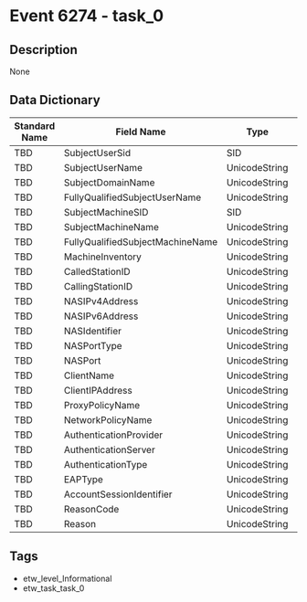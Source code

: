 # Event 6274 - task_0

## Description
None

## Data Dictionary
|Standard Name|Field Name|Type|Description|Sample Value|
|---|---|---|---|---|
|TBD|SubjectUserSid|SID|None|`None`|
|TBD|SubjectUserName|UnicodeString|None|`None`|
|TBD|SubjectDomainName|UnicodeString|None|`None`|
|TBD|FullyQualifiedSubjectUserName|UnicodeString|None|`None`|
|TBD|SubjectMachineSID|SID|None|`None`|
|TBD|SubjectMachineName|UnicodeString|None|`None`|
|TBD|FullyQualifiedSubjectMachineName|UnicodeString|None|`None`|
|TBD|MachineInventory|UnicodeString|None|`None`|
|TBD|CalledStationID|UnicodeString|None|`None`|
|TBD|CallingStationID|UnicodeString|None|`None`|
|TBD|NASIPv4Address|UnicodeString|None|`None`|
|TBD|NASIPv6Address|UnicodeString|None|`None`|
|TBD|NASIdentifier|UnicodeString|None|`None`|
|TBD|NASPortType|UnicodeString|None|`None`|
|TBD|NASPort|UnicodeString|None|`None`|
|TBD|ClientName|UnicodeString|None|`None`|
|TBD|ClientIPAddress|UnicodeString|None|`None`|
|TBD|ProxyPolicyName|UnicodeString|None|`None`|
|TBD|NetworkPolicyName|UnicodeString|None|`None`|
|TBD|AuthenticationProvider|UnicodeString|None|`None`|
|TBD|AuthenticationServer|UnicodeString|None|`None`|
|TBD|AuthenticationType|UnicodeString|None|`None`|
|TBD|EAPType|UnicodeString|None|`None`|
|TBD|AccountSessionIdentifier|UnicodeString|None|`None`|
|TBD|ReasonCode|UnicodeString|None|`None`|
|TBD|Reason|UnicodeString|None|`None`|

## Tags
* etw_level_Informational
* etw_task_task_0